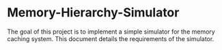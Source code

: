 # Memory-Hierarchy-Simulator
The goal of this project is to implement a simple simulator for the memory caching system. This document details the requirements of the simulator.
